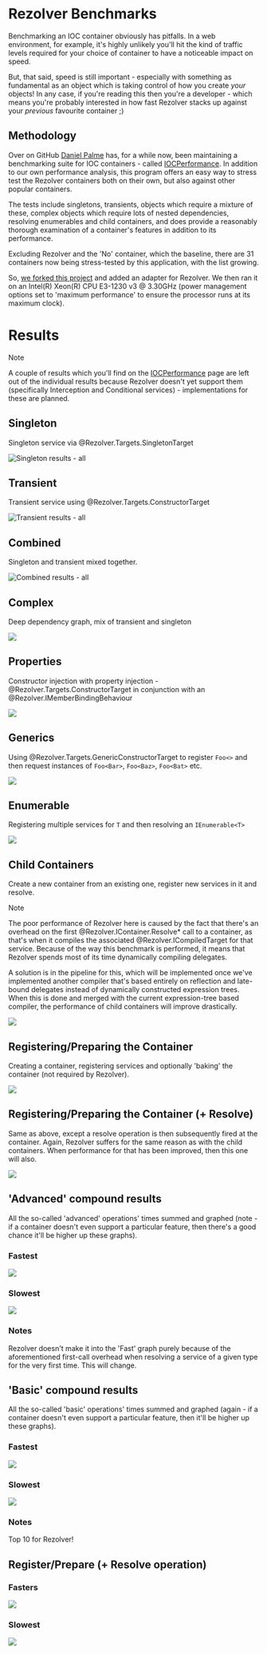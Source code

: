 ﻿# Rezolver Benchmarks

Benchmarking an IOC container obviously has pitfalls.  In a web environment, for example, 
it's highly unlikely you'll hit the kind of traffic levels required for your choice of container
to have a noticeable impact on speed.

But, that said, speed is still important - especially with something as fundamental as an object
which is taking control of how you create *your* objects!  In any case, if you're reading this 
then you're a developer - which means you're probably interested in how fast Rezolver stacks 
up against your *previous* favourite container ;)

## Methodology

Over on GitHub [Daniel Palme](https://github.com/DanielPalme) has, for a while now, been 
maintaining a benchmarking suite for IOC containers - called 
[IOCPerformance](https://github.com/DanielPalme/IOCPerformance).  In addition to our own 
performance analysis, this program offers an easy way to stress test the Rezolver containers
both on their own, but also against other popular containers. 

The tests include singletons, transients, objects which require a mixture of
these, complex objects which require lots of nested dependencies, resolving enumerables and child 
containers, and does provide a reasonably thorough examination of a container's features in 
addition to its performance.
 
Excluding Rezolver and the 'No' container, which the baseline, there are 31 containers now
being stress-tested by this application, with the list growing.

So, [we forked this project](https://github.com/ZolutionSoftware/IOCPerformance) and 
added an adapter for Rezolver.  We then ran it on an
Intel(R) Xeon(R) CPU E3-1230 v3 @ 3.30GHz (power management options set to 'maximum performance'
to ensure the processor runs at its maximum clock).

# Results

> [!NOTE]
> A couple of results which you'll find on the [IOCPerformance](https://github.com/DanielPalme/IOCPerformance)
> page are left out of the individual results because Rezolver doesn't yet support them (specifically
> Interception and Conditional services) - implementations for these are planned.

## Singleton

Singleton service via @Rezolver.Targets.SingletonTarget

![Singleton results - all][01-Singleton]

## Transient

Transient service using @Rezolver.Targets.ConstructorTarget

![Transient results - all][02-Transient]

## Combined

Singleton and transient mixed together.

![Combined results - all][03-Combined]

## Complex

Deep dependency graph, mix of transient and singleton

![][04-Complex]

## Properties

Constructor injection with property injection  - @Rezolver.Targets.ConstructorTarget in
conjunction with an @Rezolver.IMemberBindingBehaviour 

![][05-Property]

## Generics

Using @Rezolver.Targets.GenericConstructorTarget to register `Foo<>` and then request instances
of `Foo<Bar>`, `Foo<Baz>`, `Foo<Bat>` etc.

![][06-Generics]

## Enumerable

Registering multiple services for `T` and then resolving an `IEnumerable<T>`

![][07-IEnumerable]

## Child Containers

Create a new container from an existing one, register new services in it and resolve.

> [!NOTE]
> The poor performance of Rezolver here is caused by the fact that there's an overhead on the
> first @Rezolver.IContainer.Resolve* call to a container, as that's when it compiles the 
> associated @Rezolver.ICompiledTarget for that service.  Because of the way this benchmark
> is performed, it means that Rezolver spends most of its time dynamically compiling delegates.
>
> A solution is in the pipeline for this, which will be implemented once we've implemented another
> compiler that's based entirely on reflection and late-bound delegates instead of dynamically 
> constructed expression trees.  When this is done and merged with the current expression-tree
> based compiler, the performance of child containers will improve drastically.

![][09-Child-Container]

## Registering/Preparing the Container

Creating a container, registering services and optionally 'baking' the container (not required
by Rezolver).

![][11-Prepare-And-Register]

## Registering/Preparing the Container (+ Resolve)

Same as above, except a resolve operation is then subsequently fired at the container.  Again,
Rezolver suffers for the same reason as with the child containers.  When performance for that
has been improved, then this one will also.

![][12-Prepare-And-Register-And-Simple-Resolve]

## 'Advanced' compound results

All the so-called 'advanced' operations' times summed and graphed (note - if a container doesn't
even support a particular feature, then there's a good chance it'll be higher up these graphs).

### Fastest

![][Overview_Advanced_Fast]

### Slowest

![][Overview_Advanced_Slow]

### Notes

Rezolver doesn't make it into the 'Fast' graph purely because of the aforementioned first-call 
overhead when resolving a service of a given type for the very first time.  This will change.


## 'Basic' compound results

All the so-called 'basic' operations' times summed and graphed (again - if a container doesn't
even support a particular feature, then it'll be higher up these graphs).

### Fastest

![][Overview_Basic_Fast]

### Slowest

![][Overview_Basic_Slow]

### Notes

Top 10 for Rezolver!

## Register/Prepare (+ Resolve operation)

### Fasters

![][Overview_Prepare_Fast]

### Slowest

![][Overview_Prepare_Slow]


[01-Singleton]:../images/benchmark-results/01-Singleton.png
[02-Transient]:../images/benchmark-results/02-Transient.png  
[03-Combined]:../images/benchmark-results/03-Combined.png  
[04-Complex]:../images/benchmark-results/04-Complex.png  
[05-Property]:../images/benchmark-results/05-Property.png  
[06-Generics]:../images/benchmark-results/06-Generics.png  
[07-IEnumerable]:../images/benchmark-results/07-IEnumerable.png  
[09-Child-Container]:../images/benchmark-results/09-Child-Container.png
[11-Prepare-And-Register]:../images/benchmark-results/11-Prepare-And-Register.png  
[12-Prepare-And-Register-And-Simple-Resolve]:../images/benchmark-results/12-Prepare-And-Register-And-Simple-Resolve.png
[Overview_Advanced_Fast]:../images/benchmark-results/Overview_Advanced_Fast.png 
[Overview_Advanced_Slow]:../images/benchmark-results/Overview_Advanced_Slow.png
[Overview_Basic_Fast]:../images/benchmark-results/Overview_Basic_Fast.png  
[Overview_Basic_Slow]:../images/benchmark-results/Overview_Basic_Slow.png  
[Overview_Prepare_Fast]:../images/benchmark-results/Overview_Prepare_Fast.png  
[Overview_Prepare_Slow]:../images/benchmark-results/Overview_Prepare_Slow.png  
